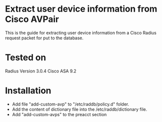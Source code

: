 # Extract user device information from Cisco AVPair

This is the guide for extracting user device information from a Cisco Radius request packet for put to the database.

# Tested on

Radius Version 3.0.4
Cisco ASA 9.2

# Installation

- Add file "add-custom-avp" to "/etc/raddb/policy.d" folder.
- Add the content of dictionary file into the /etc/raddb/dictionary file.
- Add "add-custom-avps" to the preacct section

